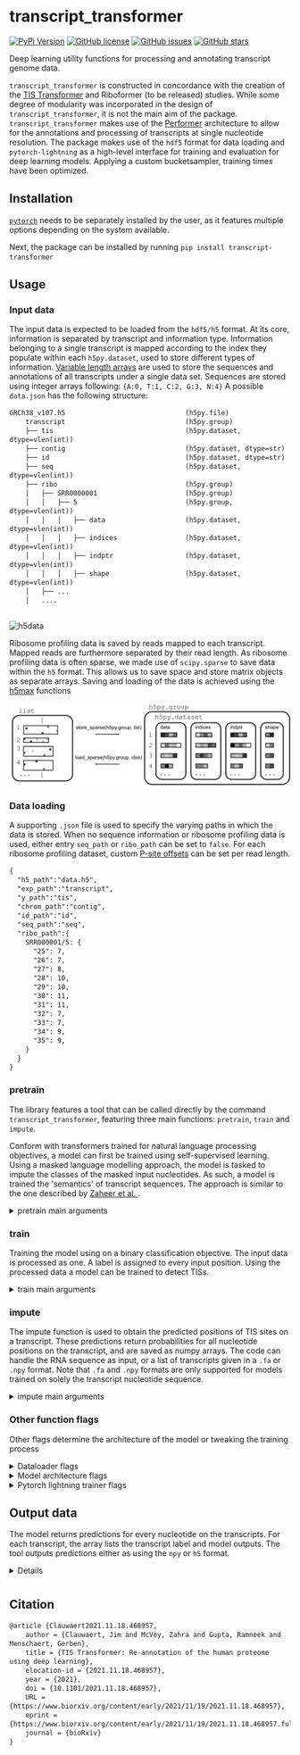 # transcript_transformer

[![PyPi Version](https://img.shields.io/pypi/v/transcript-transformer.svg)](https://pypi.python.org/pypi/transcript-transformer/)
[![GitHub license](https://img.shields.io/github/license/jdcla/transcript_transformer)](https://github.com/jdcla/transcript_transformer/blob/main/LICENSE.md)
[![GitHub issues](https://img.shields.io/github/issues/jdcla/transcript_transformer)](https://github.com/jdcla/transcript_transformer/issues)
[![GitHub stars](https://img.shields.io/github/stars/jdcla/transcript_transformer)](https://github.com/jdcla/transcript_transformer/stargazers)


Deep learning utility functions for processing and annotating transcript genome data.

`transcript_transformer`  is constructed in concordance with the creation of the [TIS Transformer](https://www.biorxiv.org/content/10.1101/2021.11.18.468957v1) and Riboformer (to be released) studies. While some degree of modularity was incorporated in the design of `transcript_transformer`, it is not the main aim of the package. `transcript_transformer` makes use of the [Performer](https://arxiv.org/abs/2009.14794) architecture to allow for the annotations and processing of transcripts at single nucleotide resolution. The package makes use of the `hdf5` format for data loading and `pytorch-lightning` as a high-level interface for training and evaluation for deep learning models. Applying a custom bucketsampler, training times have been optimized. 

## Installation
[`pytorch`](https://pytorch.org/get-started/locally/) needs to be separately installed by the user, as it features multiple options depending on the system available. 

Next, the package can be installed by running `pip install transcript-transformer`

## Usage <a name="code"></a>

### Input data
The input data is expected to be loaded from the `hdf5/h5` format. At its core, information is separated by transcript and information type. Information belonging to a single transcript is mapped according to the index they populate within each `h5py.dataset`, used to store different types of information. [Variable length arrays](https://docs.h5py.org/en/stable/special.html#arbitrary-vlen-data) are used to store the sequences and annotations of all transcripts under a single data set. 
Sequences are stored using integer arrays following: `{A:0, T:1, C:2, G:3, N:4}`
A possible `data.json` has the following structure:


```
GRCh38_v107.h5                              (h5py.file)
    transcript                              (h5py.group)
    ├── tis                                 (h5py.dataset, dtype=vlen(int))
    ├── contig                              (h5py.dataset, dtype=str)
    ├── id                                  (h5py.dataset, dtype=str)
    ├── seq                                 (h5py.dataset, dtype=vlen(int))
    ├── ribo                                (h5py.group)
    │   ├── SRR0000001                      (h5py.group)
    │   │   ├── 5                           (h5py.group, dtype=vlen(int))
    │   │   │   ├── data                    (h5py.dataset, dtype=vlen(int))
    │   │   │   ├── indices                 (h5py.dataset, dtype=vlen(int))
    │   │   │   ├── indptr                  (h5py.dataset, dtype=vlen(int))
    │   │   │   ├── shape                   (h5py.dataset, dtype=vlen(int))
    │   ├── ...
    │   ....
    
```
![h5data](https://github.com/jdcla/transcript_transformer/raw/main/h5data.png)

Ribosome profiling data is saved by reads mapped to each transcript. Mapped reads are furthermore separated by their read length. As ribosome profiling data is often sparse, we made use of `scipy.sparse` to save data within the `h5` format. This allows us to save space and store matrix objects as separate arrays. Saving and loading of the data is achieved using the [h5max](https://github.com/jdcla/h5max) functions

![h5max_pic](https://github.com/jdcla/h5max/raw/main/h5max.png)




### Data loading
A supporting `.json` file is used to specify the varying paths in which the data is stored. When no sequence information or ribosome profiling data is used, either entry `seq_path` or `ribo_path` can be set to `false`. For each ribosome profiling dataset, custom [P-site offsets](https://plastid.readthedocs.io/en/latest/glossary.html#term-P-site-offset) can be set per read length. 

```
{
  "h5_path":"data.h5",
  "exp_path":"transcript",
  "y_path":"tis",
  "chrom_path":"contig",
  "id_path":"id",
  "seq_path":"seq",
  "ribo_path":{
    SRR000001/5: {
      "25": 7,
      "26": 7,
      "27": 8,
      "28": 10,
      "29": 10,
      "30": 11,
      "31": 11,
      "32": 7,
      "33": 7,
      "34": 9,
      "35": 9,
    }
  }
}
```


### pretrain
The library features a tool that can be called directly by the command `transcript_transformer`, featuring three main functions: `pretrain`, `train` and `impute`.

Conform with transformers trained for natural language processing objectives, a model can first be trained using self-supervised learning. Using a masked language modelling approach, the model is tasked to impute the classes of the masked input nucleotides. As such, a model is trained the 'semantics' of transcript sequences. The approach is similar to the one described by [Zaheer et al. ](https://arxiv.org/abs/2007.14062).

<details><summary>pretrain main arguments</summary>

```
transcript_transformer pretrain -h

positional arguments:
    input_data            path to json file specifying input data (see README.md)
    val                   list of chromosomes used for the validation set
    test                  list of chromosomes used for the test set
  --mask_frac float       fraction of input positions that are masked (default: 0.85)
  --rand_frac float       fraction of masked inputs that are randomized (default: 0.1)

# Example
    
TransscriptFormer pretrain input_data.json --val 1 13 --test 2 14 --max_epochs 70 --gpu 1 
```

</details>

### train
Training the model using on a binary classification objective. The input data is processed as one. A label is assigned to every input position. Using the processed data a model can be trained to detect TISs. 

<details><summary>train main arguments</summary>

```
transcript_transformer train -h
    
positional arguments:
    input_data            path to json file specifying input data (see README.md)
    val                   list of chromosomes used for the validation set
    test                  list of chromosomes used for the test set
  --transfer_checkpoint   Path to checkpoint pretrained model (default: None)
    
# Example
    
transcript_transformer train input_data.json --val 1 13 --test 2 14 --max_epochs 70 --transfer_checkpoint lightning_logs/mlm_model/version_0/ --name experiment_1 --gpu 1 

```
    
</details>

### impute

The impute function is used to obtain the predicted positions of TIS sites on a transcript. These predictions return probabilities for all nucleotide positions on the transcript, and are saved as numpy arrays. The code can handle the RNA sequence as input, or a list of transcripts given in a `.fa` or `.npy` format. Note that `.fa` and `.npy` formats are only supported for models trained on solely the transcript nucleotide sequence.

<details><summary>impute main arguments</summary>

```
transcript_transformer impute -h

positional arguments:
  input_data              RNA sequence or path to `.fa` or `.h5` file
  input_type              Type of input, either one of ['RNA', 'npy', 'h5']
  checkpoint              path to checkpoint of trained model

options:
  -h, --help              show this help message and exit
  --output_type {npy,h5}  file type of output predictions (default: npy)
  --save_path save_path   save file path (default: results)

# Example

transcript_transformer impute AAAAAAAAAAAAAAAAAAAAAAAAAAAAAAAACGGT RNA --output_type npy models/example_model.ckpt
transcript_transformer impute data/example_data.fa fa --output_type npy models/example_model.ckpt
    
```

</details>

### Other function flags

Other flags determine the architecture of the model or tweaking the training process

<details><summary>Dataloader flags</summary>

```
data loader arguments

  --max_seq_len int     maximum sequence length of transcripts (default: 25000)
  --num_workers int     number of data loader workers (default: 12)
  --max_transcripts_per_batch int
                        maximum amount of transcripts per batch (default: 400)
```

</details>

<details><summary>Model architecture flags</summary>

```
Model:
  Transformer arguments

  --transfer_checkpoint str
                        Path to checkpoint pretrained model (default: None)
  --lr float            learning rate (default: 0.001)
  --decay_rate float    linearly decays learning rate for every epoch (default: 0.95)
  --num_tokens int      number of unique input tokens (default: 7)
  --dim int             dimension of the hidden states (default: 30)
  --depth int           number of layers (default: 6)
  --heads int           number of attention heads in every layer (default: 6)
  --dim_head int        dimension of the attention head matrices (default: 16)
  --nb_features int     number of random features, if not set, will default to (d * log(d)),where d is the dimension
                        of each head (default: 80)
                        of each head (default: 80)
  --feature_redraw_interval int
                        how frequently to redraw the projection matrix (default: 100)
  --generalized_attention boolean
                        applies generalized attention functions (default: True)
  --kernel_fn boolean   generalized attention function to apply (if generalized attention) (default: ReLU())
  --reversible boolean  reversible layers, from Reformer paper (default: True)
  --ff_chunks int       chunk feedforward layer, from Reformer paper (default: 10)
  --use_scalenorm boolean
                        use scale norm, from 'Transformers without Tears' paper (default: False)
  --use_rezero boolean  use rezero, from 'Rezero is all you need' paper (default: False)
  --ff_glu boolean      use GLU variant for feedforward (default: True)
  --emb_dropout float   embedding dropout (default: 0.1)
  --ff_dropout float    feedforward dropout (default: 0.1)
  --attn_dropout float  post-attn dropout (default: 0.1)
  --local_attn_heads int
                        the amount of heads used for local attention (default: 4)
  --local_window_size int
                        window size of local attention (default: 256)
```

</details>

<details><summary>Pytorch lightning trainer flags</summary>

```
pl.Trainer:
  --logger [str_to_bool]
                        Logger (or iterable collection of loggers) for experiment tracking. A ``True`` value uses
                        the default ``TensorBoardLogger``. ``False`` will disable logging. (default: True)
  --checkpoint_callback [str_to_bool]
                        If ``True``, enable checkpointing. It will configure a default ModelCheckpoint callback if
                        there is no user-defined ModelCheckpoint in
                        :paramref:`~pytorch_lightning.trainer.trainer.Trainer.callbacks`. (default: True)
  --default_root_dir str
                        Default path for logs and weights when no logger/ckpt_callback passed. Default:
                        ``os.getcwd()``. Can be remote file paths such as `s3://mybucket/path` or 'hdfs://path/'
                        (default: None)
  --gradient_clip_val float
                        0 means don't clip. (default: 0.0)
  --gradient_clip_algorithm str
                        'value' means clip_by_value, 'norm' means clip_by_norm. Default: 'norm' (default: norm)
  --process_position int
                        orders the progress bar when running multiple models on same machine. (default: 0)
  --num_nodes int       number of GPU nodes for distributed training. (default: 1)
  --num_processes int   number of processes for distributed training with distributed_backend="ddp_cpu" (default: 1)
  --gpus _gpus_allowed_type
                        number of gpus to train on (int) or which GPUs to train on (list or str) applied per node
                        (default: None)
  --auto_select_gpus [str_to_bool]
                        If enabled and `gpus` is an integer, pick available gpus automatically. This is especially
                        useful when GPUs are configured to be in "exclusive mode", such that only one process at a
                        time can access them. (default: False)
  --tpu_cores _gpus_allowed_type
                        How many TPU cores to train on (1 or 8) / Single TPU to train on [1] (default: None)
  --log_gpu_memory str  None, 'min_max', 'all'. Might slow performance (default: None)
  --progress_bar_refresh_rate int
                        How often to refresh progress bar (in steps). Value ``0`` disables progress bar. Ignored
                        when a custom progress bar is passed to :paramref:`~Trainer.callbacks`. Default: None, means
                        a suitable value will be chosen based on the environment (terminal, Google COLAB, etc.).
                        (default: None)
  --overfit_batches _int_or_float_type
                        Overfit a fraction of training data (float) or a set number of batches (int). (default: 0.0)
  --track_grad_norm float
                        -1 no tracking. Otherwise tracks that p-norm. May be set to 'inf' infinity-norm. (default:
                        -1)
  --check_val_every_n_epoch int
                        Check val every n train epochs. (default: 1)
  --fast_dev_run [str_to_bool_or_int]
                        runs n if set to ``n`` (int) else 1 if set to ``True`` batch(es) of train, val and test to
                        find any bugs (ie: a sort of unit test). (default: False)
  --accumulate_grad_batches int
                        Accumulates grads every k batches or as set up in the dict. (default: 1)
  --max_epochs int      Stop training once this number of epochs is reached. Disabled by default (None). If both
                        max_epochs and max_steps are not specified, defaults to ``max_epochs`` = 1000. (default:
                        None)
  --min_epochs int      Force training for at least these many epochs. Disabled by default (None). If both
                        min_epochs and min_steps are not specified, defaults to ``min_epochs`` = 1. (default: None)
  --max_steps int       Stop training after this number of steps. Disabled by default (None). (default: None)
  --min_steps int       Force training for at least these number of steps. Disabled by default (None). (default:
                        None)
  --max_time str        Stop training after this amount of time has passed. Disabled by default (None). The time
                        duration can be specified in the format DD:HH:MM:SS (days, hours, minutes seconds), as a
                        :class:`datetime.timedelta`, or a dictionary with keys that will be passed to
                        :class:`datetime.timedelta`. (default: None)
  --limit_train_batches _int_or_float_type
                        How much of training dataset to check (float = fraction, int = num_batches) (default: 1.0)
  --limit_val_batches _int_or_float_type
                        How much of validation dataset to check (float = fraction, int = num_batches) (default: 1.0)
  --limit_test_batches _int_or_float_type
                        How much of test dataset to check (float = fraction, int = num_batches) (default: 1.0)
  --limit_predict_batches _int_or_float_type
                        How much of prediction dataset to check (float = fraction, int = num_batches) (default: 1.0)
  --val_check_interval _int_or_float_type
                        How often to check the validation set. Use float to check within a training epoch, use int
                        to check every n steps (batches). (default: 1.0)
  --flush_logs_every_n_steps int
                        How often to flush logs to disk (defaults to every 100 steps). (default: 100)
  --log_every_n_steps int
                        How often to log within steps (defaults to every 50 steps). (default: 50)
  --accelerator str     Previously known as distributed_backend (dp, ddp, ddp2, etc...). Can also take in an
                        accelerator object for custom hardware. (default: None)
  --sync_batchnorm [str_to_bool]
                        Synchronize batch norm layers between process groups/whole world. (default: False)
  --precision int       Double precision (64), full precision (32) or half precision (16). Can be used on CPU, GPU
                        or TPUs. (default: 32)
  --weights_summary str
                        Prints a summary of the weights when training begins. (default: top)
  --weights_save_path str
                        Where to save weights if specified. Will override default_root_dir for checkpoints only. Use
                        this if for whatever reason you need the checkpoints stored in a different place than the
                        logs written in `default_root_dir`. Can be remote file paths such as `s3://mybucket/path` or
                        'hdfs://path/' Defaults to `default_root_dir`. (default: None)
  --num_sanity_val_steps int
                        Sanity check runs n validation batches before starting the training routine. Set it to `-1`
                        to run all batches in all validation dataloaders. (default: 2)
  --truncated_bptt_steps int
                        Deprecated in v1.3 to be removed in 1.5. Please use
                        :paramref:`~pytorch_lightning.core.lightning.LightningModule.truncated_bptt_steps` instead.
                        (default: None)
  --resume_from_checkpoint str
                        Path/URL of the checkpoint from which training is resumed. If there is no checkpoint file at
                        the path, start from scratch. If resuming from mid-epoch checkpoint, training will start
                        from the beginning of the next epoch. (default: None)
  --profiler str        To profile individual steps during training and assist in identifying bottlenecks. (default:
                        None)
  --benchmark [str_to_bool]
                        If true enables cudnn.benchmark. (default: False)
  --deterministic [str_to_bool]
                        If true enables cudnn.deterministic. (default: False)
  --reload_dataloaders_every_epoch [str_to_bool]
                        Set to True to reload dataloaders every epoch. (default: False)
  --auto_lr_find [str_to_bool_or_str]
                        If set to True, will make trainer.tune() run a learning rate finder, trying to optimize
                        initial learning for faster convergence. trainer.tune() method will set the suggested
                        learning rate in self.lr or self.learning_rate in the LightningModule. To use a different
                        key set a string instead of True with the key name. (default: False)
  --replace_sampler_ddp [str_to_bool]
                        Explicitly enables or disables sampler replacement. If not specified this will toggled
                        automatically when DDP is used. By default it will add ``shuffle=True`` for train sampler
                        and ``shuffle=False`` for val/test sampler. If you want to customize it, you can set
                        ``replace_sampler_ddp=False`` and add your own distributed sampler. (default: True)
  --terminate_on_nan [str_to_bool]
                        If set to True, will terminate training (by raising a `ValueError`) at the end of each
                        training batch, if any of the parameters or the loss are NaN or +/-inf. (default: False)
  --auto_scale_batch_size [str_to_bool_or_str]
                        If set to True, will `initially` run a batch size finder trying to find the largest batch
                        size that fits into memory. The result will be stored in self.batch_size in the
                        LightningModule. Additionally, can be set to either `power` that estimates the batch size
                        through a power search or `binsearch` that estimates the batch size through a binary search.
                        (default: False)
  --prepare_data_per_node [str_to_bool]
                        If True, each LOCAL_RANK=0 will call prepare data. Otherwise only NODE_RANK=0, LOCAL_RANK=0
                        will prepare data (default: True)
  --plugins str         Plugins allow modification of core behavior like ddp and amp, and enable custom lightning
                        plugins. (default: None)
  --amp_backend str     The mixed precision backend to use ("native" or "apex") (default: native)
  --amp_level str       The optimization level to use (O1, O2, etc...). (default: O2)
  --distributed_backend str
                        deprecated. Please use 'accelerator' (default: None)
  --move_metrics_to_cpu [str_to_bool]
                        Whether to force internal logged metrics to be moved to cpu. This can save some gpu memory,
                        but can make training slower. Use with attention. (default: False)
  --multiple_trainloader_mode str
                        How to loop over the datasets when there are multiple train loaders. In 'max_size_cycle'
                        mode, the trainer ends one epoch when the largest dataset is traversed, and smaller datasets
                        reload when running out of their data. In 'min_size' mode, all the datasets reload when
                        reaching the minimum length of datasets. (default: max_size_cycle)
  --stochastic_weight_avg [str_to_bool]
                        Whether to use `Stochastic Weight Averaging (SWA)(default: False)
```

</details>

## Output data

The model returns predictions for every nucleotide on the transcripts. For each transcript, the array lists the transcript label and model outputs. The tool outputs predictions either as using the `npy` or `h5` format. 

<details>

```
>>> results = np.load('results.npy', allow_pickle=True)
>>> results[0]
array(['>ENST00000410304',
       array([2.3891837e-09, 7.0824785e-07, 8.3791534e-09, 4.3269135e-09,
              4.9220684e-08, 1.5315813e-10, 7.0196869e-08, 2.4103475e-10,
              4.5873511e-10, 1.4299616e-10, 6.1071654e-09, 1.9664975e-08,
              2.9255699e-07, 4.7719610e-08, 7.7600065e-10, 9.2305236e-10,
              3.3297397e-07, 3.5771163e-07, 4.1942007e-05, 4.5123262e-08,
              1.2450059e-09, 9.2165324e-11, 3.6457399e-09, 8.8559119e-08,
              9.2133210e-05, 1.7473910e-09, 4.0608841e-09, 2.9064828e-12,
              1.9478179e-08, 9.0584736e-12, 1.7068935e-05, 2.8910944e-07,
              3.5740332e-08, 3.3406838e-10, 5.7711222e-08, 5.0289093e-09,
              7.4243858e-12, 2.2184177e-09, 5.2881451e-06, 6.1195571e-10,
              1.4648888e-10, 1.4948037e-07, 2.3879443e-07, 1.6367457e-08,
              1.9375465e-08, 3.3595885e-08, 4.1618881e-10, 6.3614699e-12,
              4.1953702e-10, 1.3611480e-08, 2.0185058e-09, 8.1397658e-08,
              2.3339116e-07, 4.8850779e-08, 1.6549968e-12, 1.2499275e-11,
              8.3455109e-10, 1.5468280e-12, 3.5863316e-08, 1.2135585e-09,
              4.4234839e-14, 2.0041482e-11, 4.0546926e-09, 4.8796110e-12,
              3.4575018e-13, 5.0659910e-10, 3.2857072e-13, 2.3365734e-09,
              8.3198276e-10, 2.9397595e-10, 3.3731489e-08, 9.1637538e-11,
              1.0781720e-09, 1.0790679e-11, 4.8457072e-10, 4.6192927e-10,
              4.9371015e-12, 2.8158498e-13, 2.9590792e-09, 4.3507330e-07,
              5.7654831e-10, 2.4951474e-09, 4.6289192e-12, 1.5421598e-02,
              1.0270607e-11, 1.1841109e-09, 7.9038587e-10, 6.5511790e-10,
              6.0892291e-13, 1.6157842e-11, 6.9130129e-10, 4.5778301e-11,
              2.1682500e-03, 2.3315516e-09, 2.2578116e-11], dtype=float32)],
      dtype=object)

```

</details>

#

## Citation <a name="citation"></a>
       
```
@article {Clauwaert2021.11.18.468957,
	author = {Clauwaert, Jim and McVey, Zahra and Gupta, Ramneek and Menschaert, Gerben},
	title = {TIS Transformer: Re-annotation of the human proteome using deep learning},
	elocation-id = {2021.11.18.468957},
	year = {2021},
	doi = {10.1101/2021.11.18.468957},
	URL = {https://www.biorxiv.org/content/early/2021/11/19/2021.11.18.468957},
	eprint = {https://www.biorxiv.org/content/early/2021/11/19/2021.11.18.468957.full.pdf},
	journal = {bioRxiv}
}
```
